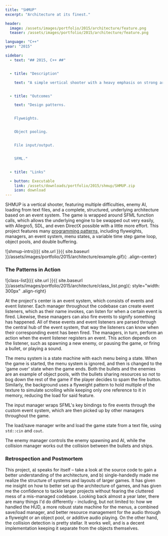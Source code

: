 ```yaml
---
title: "SHMUP"
excerpt: "Architecture at its finest."

header:
  image: /assets/images/portfolio/2015/architecture/feature.png
  teaser: /assets/images/portfolio/2015/architecture/feature.png

language: "C++"
year: "2015"

sidebar:
  - text: "## 2015, C++ ##"


  - title: "Description"

    text: "A simple vertical shooter with a heavy emphasis on strong architecture."


  - title: "Outcomes"

    text: "Design patterns.


    Flyweights.


    Object pooling.


    File input/output.


    SFML."


  - title: "Links"

  - button: Executable
    link: /assets/downloads/portfolio/2015/shmup/SHMUP.zip
    icon: download
---
```


SHMUP is a vertical shooter, featuring multiple difficulties, enemy AI, loading from text files, and a complete, structured, underlying architecture based on an event system. The game is wrapped around SFML function calls, which allows the underlying engine to be swapped out very easily, with Allegro5, SDL, and even DirectX possible with a little more effort. This project features many [programming patterns,](http://gameprogrammingpatterns.com/contents.htm) including flyweights, managers, an event system, menu states, a variable time step game loop, object pools, and double buffering.

![shmup-intro]({{ site.url }}{{ site.baseurl }}/assets/images/portfolio/2015/architecture/example.gif){: .align-center}

### The Patterns in Action

![class-list]({{ site.url }}{{ site.baseurl }}/assets/images/portfolio/2015/architecture/class_list.png){: style="width: 300px" .align-right}

At the project's center is an event system, which consists of events and event listener. Each manager throughout the codebase can create event listeners, which as their name invokes, can listen for when a certain event is fired. Likewise, these managers can also fire events to signify something has happened. All of these events and event listeners are parsed through the central hub of the event system, that way the listeners can know when their corresponding event has been fired. The managers, in turn, perform an action when the event listener registers an event. This action depends on the listener, such as spawning a new enemy, or pausing the game, or firing a bullet, or playing a sound.

The menu system is a state machine with each menu being a state. When the game is started, the menu system is ignored, and then is changed to the 'game over' state when the game ends. Both the bullets and the enemies are an example of object pools, with the bullets sharing resources so not to bog down the rest of the game if the player decides to spam the fire button. Similarly, the background uses a flyweight pattern to hold multiple of the texture to simulate scrolling while keeping only one reference to it in memory, reducing the load for said feature.

The input manager wraps SFML's key bindings to fire events through the custom event system, which are then picked up by other managers throughout the game.

The load/save manager write and load the game state from a text file, using `std::cin` and `cout`.

The enemy manager controls the enemy spawning and AI, while the collision manager works out the collision between the bullets and ships.
 
### Retrospection and Postmortem

This project, a) speaks for itself – take a look at the source code to gain a better understanding of the architecture, and b) single-handedly made me realize the structure of systems and layouts of larger games. It has given me insight on how to better set up the architecture of games, and has given me the confidence to tackle larger projects without fearing the cluttered mess of a mis-managed codebase. Looking back almost a year later, there are many things I'd do differently - including, but not limited to: how we handled the HUD, a more robust state machine for the menus, a combined save/load manager, and better resource management for the audio through a flyweight or an object pool, or additive audio playing. On the other hand, the collision detection is pretty stellar. It works well, and is a decent implementation keeping it separate from the objects themselves.
